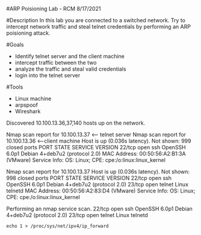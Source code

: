 #ARP Poisioning Lab - RCM 8/17/2021

#Description
In this lab you are connected to a switched network. Try to intercept network traffic and steal telnet credentials by performing an ARP poisioning attack.

#Goals
- Identify telnet server and the client machine
- intercept traffic between the two
- analyze the traffic and steal valid credentials
- login into the telnet server

#Tools
- Linux machine
- arpspoof
- Wireshark

Discovered 10.100.13.36,37,140 hosts up on the network.

Nmap scan report for 10.100.13.37 <-- telnet server
Nmap scan report for 10.100.13.36 <--client machine
Host is up (0.036s latency).
Not shown: 999 closed ports
PORT   STATE SERVICE VERSION
22/tcp open  ssh     OpenSSH 6.0p1 Debian 4+deb7u2 (protocol 2.0)
MAC Address: 00:50:56:A2:B1:3A (VMware)
Service Info: OS: Linux; CPE: cpe:/o:linux:linux_kernel

Nmap scan report for 10.100.13.37
Host is up (0.036s latency).
Not shown: 998 closed ports
PORT   STATE SERVICE VERSION
22/tcp open  ssh     OpenSSH 6.0p1 Debian 4+deb7u2 (protocol 2.0)
23/tcp open  telnet  Linux telnetd
MAC Address: 00:50:56:A2:83:D4 (VMware)
Service Info: OS: Linux; CPE: cpe:/o:linux:linux_kernel

Performing an nmap service scan.
22/tcp open  ssh     OpenSSH 6.0p1 Debian 4+deb7u2 (protocol 2.0)
23/tcp open  telnet  Linux telnetd

`echo 1 > /proc/sys/net/ipv4/ip_forward`
